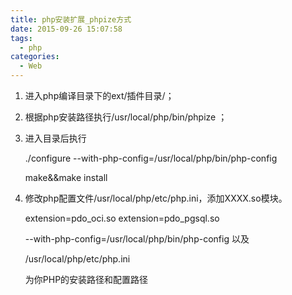 ```yaml
---
title: php安装扩展_phpize方式
date: 2015-09-26 15:07:58
tags:
  - php
categories:
  - Web
---
```


 1. 进入php编译目录下的ext/插件目录/；
 2. 根据php安装路径执行/usr/local/php/bin/phpize ；
 3. 进入目录后执行

     ./configure --with-php-config=/usr/local/php/bin/php-config
     
    make&&make install

 4. 修改php配置文件/usr/local/php/etc/php.ini，添加XXXX.so模块。
 
	extension=pdo_oci.so
	extension=pdo_pgsql.so

	--with-php-config=/usr/local/php/bin/php-config
以及

	/usr/local/php/etc/php.ini

	为你PHP的安装路径和配置路径